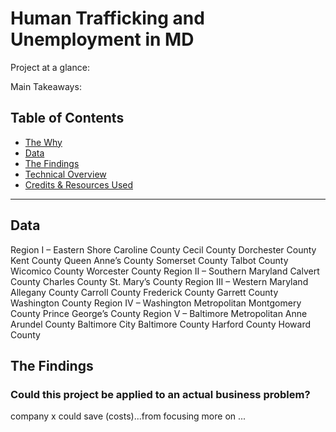 # Human Trafficking and Unemployment in MD

Project at a glance: 

Main Takeaways: 

## Table of Contents

- [The Why](#data)
- [Data](#data)
- [The Findings](#findings)
- [Technical Overview](#technicaloverview)
- [Credits & Resources Used](#creditsresources)
***

<a id='findings'></a>
## Data

Region I – Eastern Shore Caroline County Cecil County Dorchester County Kent County Queen Anne’s County Somerset County Talbot County Wicomico County Worcester County
Region II – Southern Maryland Calvert County Charles County St. Mary’s County
Region III – Western Maryland Allegany County Carroll County Frederick County Garrett County Washington County
Region IV – Washington Metropolitan Montgomery County Prince George’s County
Region V – Baltimore Metropolitan Anne Arundel County Baltimore City Baltimore County Harford County Howard County


## The Findings
### Could this project be applied to an actual business problem? 
company x could save (costs)...from focusing more on ...
